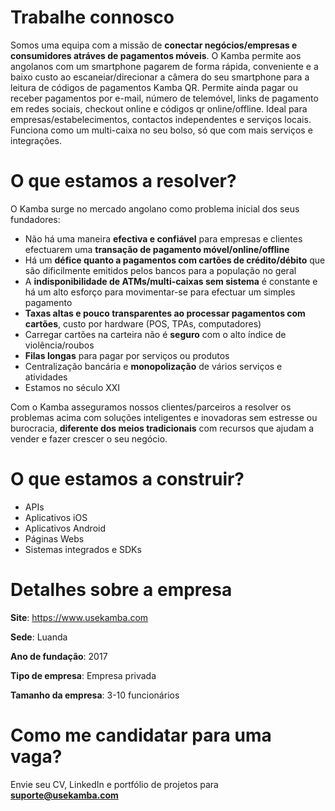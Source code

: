 # Trabalhe connosco

Somos uma equipa com a missão de **conectar negócios/empresas e consumidores atráves de pagamentos móveis**. O Kamba permite aos angolanos com um smartphone pagarem de forma rápida, conveniente e a baixo custo ao escaneiar/direcionar a câmera do seu smartphone para a leitura de códigos de pagamentos Kamba QR. Permite ainda pagar ou receber pagamentos por e-mail, número de telemóvel, links de pagamento em redes sociais, checkout online e códigos qr online/offline. Ideal para empresas/estabelecimentos, contactos independentes e serviços locais. Funciona como um multi-caixa no seu bolso, só que com mais serviços e integrações.

# O que estamos a resolver?

O Kamba surge no mercado angolano como problema inicial dos seus fundadores:
- Não há uma maneira **efectiva e confiável** para empresas e clientes efectuarem uma **transação de pagamento móvel/online/offline**
- Há um **défice quanto a pagamentos com cartões de crédito/débito** que são dificilmente emitidos pelos bancos para a população no geral
- A **indisponibilidade de ATMs/multi-caixas sem sistema** é constante e há um alto esforço para movimentar-se para efectuar um simples pagamento
- **Taxas altas e pouco transparentes ao processar pagamentos com cartões**, custo por hardware (POS, TPAs, computadores) 
- Carregar cartões na carteira não é **seguro** com o alto índice de violência/roubos
- **Filas longas** para pagar por serviços ou produtos
- Centralização bancária e **monopolização** de vários serviços e atividades
- Estamos no século XXI

Com o Kamba asseguramos nossos clientes/parceiros a resolver os problemas acima com soluções inteligentes e inovadoras sem estresse ou burocracia, **diferente dos meios tradicionais** com recursos que ajudam a vender e fazer crescer o seu negócio.

# O que estamos a construir?
- APIs
- Aplicativos iOS
- Aplicativos Android
- Páginas Webs
- Sistemas integrados e SDKs

# Detalhes sobre a empresa

**Site**: https://www.usekamba.com

**Sede**: Luanda

**Ano de fundação**: 2017

**Tipo de empresa**: Empresa privada

**Tamanho da empresa**: 3-10 funcionários

# Como me candidatar para uma vaga?
Envie seu CV, LinkedIn e portfólio de projetos para **suporte@usekamba.com**
